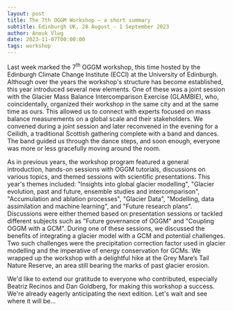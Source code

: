 ```yaml
---
layout: post
title: The 7th OGGM Workshop – a short summary
subtitle: Edinburgh UK, 28 August - 1 September 2023
author: Anouk Vlug
date: 2023-11-07T00:00:00
tags: workshop
---
```


Last week marked the 7<sup>th</sup> OGGM workshop, this time hosted by the Edinburgh Climate Change Institute (ECCI) at the University of Edinburgh. 
Although over the years the workshop's structure has become established, this year introduced several new elements. One of these was a joint session 
with the Glacier Mass Balance Intercomparison Exercise (GLAMBIE), who, coincidentally, organized their workshop in the same city and at the same time as ours. 
This allowed us to connect with experts focused on mass balance measurements on a global scale and their stakeholders. 
We convened during a joint session and later reconvened in the evening for a Ceilidh, a traditional Scottish gathering complete with a band and dances. 
The band guided us through the dance steps, and soon enough, everyone was more or less gracefully moving around the room.

As in previous years, the workshop program featured a general introduction, hands-on sessions with OGGM tutorials, discussions on various topics, 
and themed sessions with scientific presentations. This year's themes included: "Insights into global glacier modelling", "Glacier evolution, past and future, ensemble studies and intercomparison", 
"Accumulation and ablation processes", "Glacier Data", "Modelling, data assimilation and machine learning", and "Future research plans". 
Discussions were either themed based on presentation sessions or tackled different subjects such as "Future governance of OGGM" and "Coupling OGGM with a GCM".
During one of these sessions, we discussed the benefits of integrating a glacier model with a GCM and potential challenges. Two such challenges were the precipitation correction factor used in glacier modelling and the imperative of energy conservation for GCMs. We wrapped up the workshop with a delightful hike at the Grey Mare’s Tail Nature Reserve, an area still bearing the marks of past glacier erosion.

We'd like to extend our gratitude to everyone who contributed, especially Beatriz Recinos and Dan Goldberg, for making this workshop a success.
We're already eagerly anticipating the next edition. Let's wait and see where it will be...
